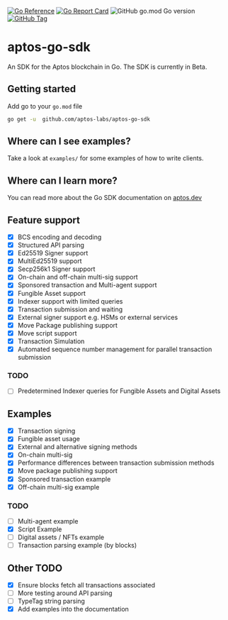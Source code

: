 [![Go Reference](https://pkg.go.dev/badge/github.com/aptos-labs/aptos-go-sdk.svg)](https://pkg.go.dev/github.com/aptos-labs/aptos-go-sdk)
[![Go Report Card](https://goreportcard.com/badge/github.com/aptos-labs/aptos-go-sdk)](https://goreportcard.com/report/github.com/aptos-labs/aptos-go-sdk)
![GitHub go.mod Go version](https://img.shields.io/github/go-mod/go-version/aptos-labs/aptos-go-sdk)
[![GitHub Tag](https://img.shields.io/github/v/tag/aptos-labs/aptos-go-sdk?label=Latest%20Version)](https://pkg.go.dev/github.com/aptos-labs/aptos-go-sdk)

# aptos-go-sdk

An SDK for the Aptos blockchain in Go. The SDK is currently in Beta.

## Getting started

Add go to your `go.mod` file

```bash
go get -u  github.com/aptos-labs/aptos-go-sdk
```

## Where can I see examples?

Take a look at `examples/` for some examples of how to write clients.

## Where can I learn more?

You can read more about the Go SDK documentation on [aptos.dev](https://aptos.dev/sdks/go-sdk/)

## Feature support

- [x] BCS encoding and decoding
- [x] Structured API parsing
- [x] Ed25519 Signer support
- [x] MultiEd25519 support
- [x] Secp256k1 Signer support
- [x] On-chain and off-chain multi-sig support
- [x] Sponsored transaction and Multi-agent support
- [x] Fungible Asset support
- [x] Indexer support with limited queries
- [x] Transaction submission and waiting
- [x] External signer support e.g. HSMs or external services
- [x] Move Package publishing support
- [x] Move script support
- [x] Transaction Simulation
- [x] Automated sequence number management for parallel transaction submission

### TODO

- [ ] Predetermined Indexer queries for Fungible Assets and Digital Assets

## Examples

- [x] Transaction signing
- [x] Fungible asset usage
- [x] External and alternative signing methods
- [x] On-chain multi-sig
- [x] Performance differences between transaction submission methods
- [x] Move package publishing support
- [x] Sponsored transaction example
- [x] Off-chain multi-sig example

### TODO

- [ ] Multi-agent example
- [x] Script Example
- [ ] Digital assets / NFTs example
- [ ] Transaction parsing example (by blocks)

## Other TODO

- [x] Ensure blocks fetch all transactions associated
- [ ] More testing around API parsing
- [ ] TypeTag string parsing
- [x] Add examples into the documentation

